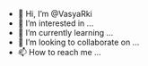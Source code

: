 - 👋 Hi, I’m @VasyaRki
- 👀 I’m interested in ...
- 🌱 I’m currently learning ...
- 💞️ I’m looking to collaborate on ...
- 📫 How to reach me ...

<!---
VasyaRki/VasyaRki is a ✨ special ✨ repository because its `README.md` (this file) appears on your GitHub profile.
You can click the Preview link to take a look at your changes.
--->
